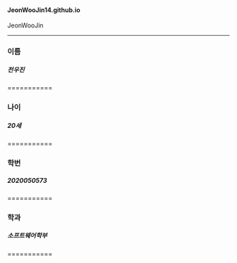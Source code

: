 #### JeonWooJin14.github.io

JeonWooJin
- - -

### 이름
##### 전우진
===========
### 나이
##### 20세
===========
### 학번
##### 2020050573
===========
### 학과
##### 소프트웨어학부
===========

